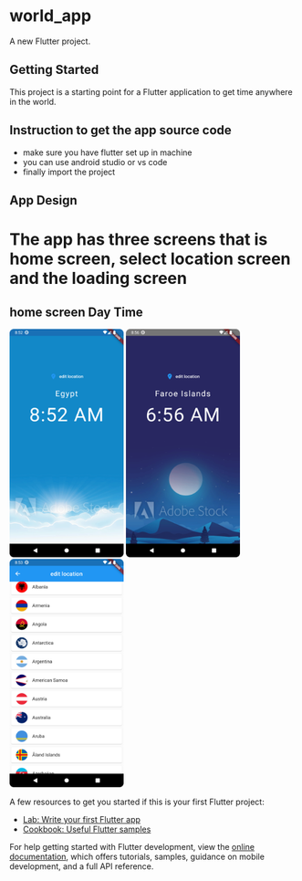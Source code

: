 # world_app

A new Flutter project.

## Getting Started

This project is a starting point for a Flutter application  to get time anywhere in the world.

## Instruction to get the app source code

- make sure you have flutter set up in machine
- you can use android studio or vs code
- finally import the project

## App Design
 # The app has three screens that is home screen, select location screen and the loading screen

## home screen Day Time




<div>
<img src="screenshoots/Screenshot_20230929_085305.png" width="200" height="400" />
<img src="screenshoots/Screenshot_20230929_085637.png" width="200" height="400" />
<img src="screenshoots/Screenshot_20230929_085342.png" width="200" height="400" />
</div>



A few resources to get you started if this is your first Flutter project:

- [Lab: Write your first Flutter app](https://docs.flutter.dev/get-started/codelab)
- [Cookbook: Useful Flutter samples](https://docs.flutter.dev/cookbook)

For help getting started with Flutter development, view the
[online documentation](https://docs.flutter.dev/), which offers tutorials,
samples, guidance on mobile development, and a full API reference.
